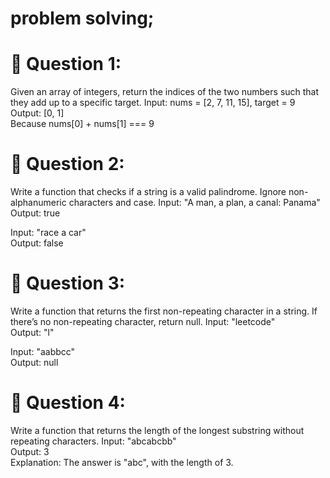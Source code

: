 # problem solving;

# 🧠 Question 1:
Given an array of integers, return the indices of the two numbers such that they add up to a specific target.
Input: nums = [2, 7, 11, 15], target = 9  
Output: [0, 1]  
Because nums[0] + nums[1] === 9

# 🧠 Question 2:
Write a function that checks if a string is a valid palindrome. Ignore non-alphanumeric characters and case.
Input: "A man, a plan, a canal: Panama"  
Output: true

Input: "race a car"  
Output: false

# 🧠 Question 3:
Write a function that returns the first non-repeating character in a string. If there’s no non-repeating character, return null.
Input: "leetcode"  
Output: "l"

Input: "aabbcc"  
Output: null

# 🧠 Question 4:
Write a function that returns the length of the longest substring without repeating characters.
Input: "abcabcbb"  
Output: 3  
Explanation: The answer is "abc", with the length of 3.



